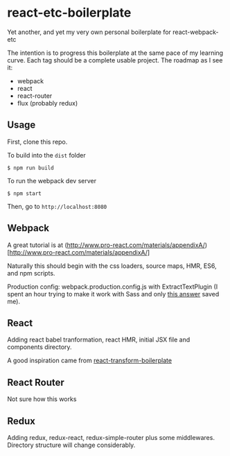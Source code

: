 # react-etc-boilerplate
Yet another, and yet my very own personal boilerplate for react-webpack-etc

The intention is to progress this boilerplate at the same pace of my learning curve. Each tag should be a complete usable project. The roadmap as I see it:
- webpack
- react
- react-router
- flux (probably redux)

## Usage
First, clone this repo.

To build into the `dist` folder
```shell
$ npm run build
```

To run the webpack dev server
```shell
$ npm start
```

Then, go to `http://localhost:8080`

## Webpack
A great tutorial is at (http://www.pro-react.com/materials/appendixA/)[http://www.pro-react.com/materials/appendixA/]

Naturally this should begin with the css loaders, source maps, HMR, ES6, and npm scripts.

Production config: webpack.production.config.js with ExtractTextPlugin (I spent an hour trying to make it work with Sass and only [this answer](http://stackoverflow.com/questions/32211231/webpack-sass-loader-no-output-css-file) saved me).

## React
Adding react babel tranformation, react HMR, initial JSX file and components directory.

A good inspiration came from [react-transform-boilerplate](https://github.com/gaearon/react-transform-boilerplate)

## React Router
Not sure how this works

## Redux
Adding redux, redux-react, redux-simple-router plus some middlewares. Directory structure will change considerably.

